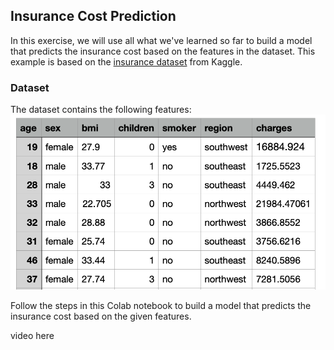 ## Insurance Cost Prediction
In this exercise, we will use all what we've learned so far to build a model that predicts the insurance cost based on the features in the dataset. This example is based on the [insurance dataset](https://www.kaggle.com/mirichoi0218/insurance) from Kaggle.

### Dataset
The dataset contains the following features:
<img src="../../images/insurance-ds-sample1.png"  alt="Insurance Dataset Sample" />


Follow the steps in this Colab notebook to build a model that predicts the insurance cost based on the given features.

video here